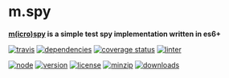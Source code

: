 m.spy
===
**[m(icro)](https://github.com/ivoputzer/m.cro#readme)[spy](https://github.com/ivoputzer/m.spy) is a simple test spy implementation written in es6+**

[![travis](https://img.shields.io/travis/ivoputzer/m.spy.svg?style=for-the-badge)](https://travis-ci.org/ivoputzer/m.spy)
[![dependencies](https://img.shields.io/badge/dependencies-none-blue.svg?style=for-the-badge&colorB=44CC11)](package.json)
[![coverage status](https://img.shields.io/coveralls/ivoputzer/m.spy.svg?style=for-the-badge)](https://coveralls.io/github/ivoputzer/m.spy?branch=master)
[![linter](https://img.shields.io/badge/coding%20style-standard-brightgreen.svg?style=for-the-badge)](http://standardjs.com/)

[![node](https://img.shields.io/badge/node-6%2B-blue.svg?style=for-the-badge)](https://nodejs.org/docs/v6.0.0/api)
[![version](https://img.shields.io/npm/v/m.spy.svg?style=for-the-badge&colorB=007EC6)](https://www.npmjs.com/package/m.spy)
[![license](https://img.shields.io/badge/license-MIT-blue.svg?style=for-the-badge&colorB=007EC6)](https://spdx.org/licenses/MIT)
[![minzip](https://img.shields.io/bundlephobia/minzip/m.spy.svg?style=for-the-badge)](https://bundlephobia.com/scan-results?packages=m.spy)
[![downloads](https://img.shields.io/npm/dt/m.args.svg?style=for-the-badge&colorB=007EC6)](https://www.npmjs.com/package/m.spy)
